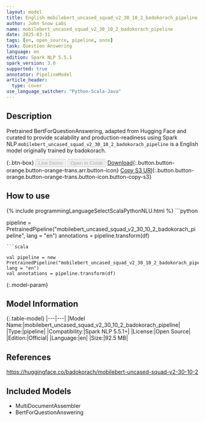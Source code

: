 ```yaml
---
layout: model
title: English mobilebert_uncased_squad_v2_30_10_2_badokorach_pipeline pipeline BertForQuestionAnswering from badokorach
author: John Snow Labs
name: mobilebert_uncased_squad_v2_30_10_2_badokorach_pipeline
date: 2025-03-31
tags: [en, open_source, pipeline, onnx]
task: Question Answering
language: en
edition: Spark NLP 5.5.1
spark_version: 3.0
supported: true
annotator: PipelineModel
article_header:
  type: cover
use_language_switcher: "Python-Scala-Java"
---
```


## Description

Pretrained BertForQuestionAnswering, adapted from Hugging Face and curated to provide scalability and production-readiness using Spark NLP.`mobilebert_uncased_squad_v2_30_10_2_badokorach_pipeline` is a English model originally trained by badokorach.

{:.btn-box}
<button class="button button-orange" disabled>Live Demo</button>
<button class="button button-orange" disabled>Open in Colab</button>
[Download](https://s3.amazonaws.com/auxdata.johnsnowlabs.com/public/models/mobilebert_uncased_squad_v2_30_10_2_badokorach_pipeline_en_5.5.1_3.0_1743458487759.zip){:.button.button-orange.button-orange-trans.arr.button-icon}
[Copy S3 URI](s3://auxdata.johnsnowlabs.com/public/models/mobilebert_uncased_squad_v2_30_10_2_badokorach_pipeline_en_5.5.1_3.0_1743458487759.zip){:.button.button-orange.button-orange-trans.button-icon.button-copy-s3}

## How to use



<div class="tabs-box" markdown="1">
{% include programmingLanguageSelectScalaPythonNLU.html %}
```python

pipeline = PretrainedPipeline("mobilebert_uncased_squad_v2_30_10_2_badokorach_pipeline", lang = "en")
annotations =  pipeline.transform(df)   

```
```scala

val pipeline = new PretrainedPipeline("mobilebert_uncased_squad_v2_30_10_2_badokorach_pipeline", lang = "en")
val annotations = pipeline.transform(df)

```
</div>

{:.model-param}
## Model Information

{:.table-model}
|---|---|
|Model Name:|mobilebert_uncased_squad_v2_30_10_2_badokorach_pipeline|
|Type:|pipeline|
|Compatibility:|Spark NLP 5.5.1+|
|License:|Open Source|
|Edition:|Official|
|Language:|en|
|Size:|92.5 MB|

## References

https://huggingface.co/badokorach/mobilebert-uncased-squad-v2-30-10-2

## Included Models

- MultiDocumentAssembler
- BertForQuestionAnswering